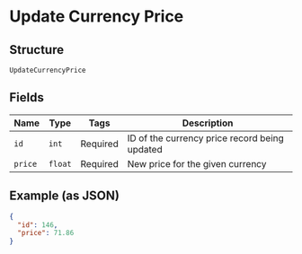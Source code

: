 
# Update Currency Price

## Structure

`UpdateCurrencyPrice`

## Fields

| Name | Type | Tags | Description |
|  --- | --- | --- | --- |
| `id` | `int` | Required | ID of the currency price record being updated |
| `price` | `float` | Required | New price for the given currency |

## Example (as JSON)

```json
{
  "id": 146,
  "price": 71.86
}
```

